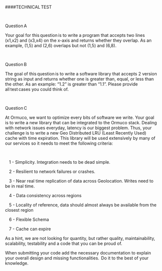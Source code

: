####TECHNICAL TEST 

  

Question A 

Your goal for this question is to write a program that accepts two lines (x1,x2) and (x3,x4) on the x-axis and returns whether they overlap. As an example, (1,5) and (2,6) overlaps but not (1,5) and (6,8). 

  

Question B 

The goal of this question is to write a software library that accepts 2 version string as input and returns whether one is greater than, equal, or less than the other. As an example: “1.2” is greater than “1.1”. Please provide all test cases you could think of. 

  

Question C 

At Ormuco, we want to optimize every bits of software we write. Your goal is to write a new library that can be integrated to the Ormuco stack. Dealing with network issues everyday, latency is our biggest problem. Thus, your challenge is to write a new Geo Distributed LRU (Least Recently Used) cache with time expiration. This library will be used extensively by many of our services so it needs to meet the following criteria: 

  

    1 - Simplicity. Integration needs to be dead simple. 

    2 - Resilient to network failures or crashes. 

    3 - Near real time replication of data across Geolocation. Writes need to be in real time. 

    4 - Data consistency across regions 

    5 - Locality of reference, data should almost always be available from the closest region 

    6 - Flexible Schema 

    7 - Cache can expire  

As a hint, we are not looking for quantity, but rather quality, maintainability, scalability, testability and a code that you can be proud of.  

When submitting your code add the necessary documentation to explain your overall design and missing functionalities.  Do it to the best of your knowledge. 